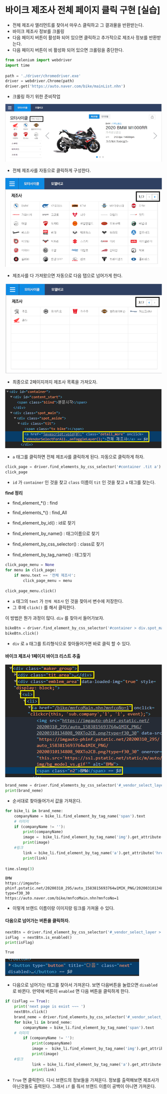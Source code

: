 # 바이크 제조사 전체 페이지 클릭 구현 [실습]

- 전체 제조사 엘리먼트를 찾아서 마우스 클릭하고 그 결과물을 반환받는다.
- 바이크 제조사 정보를 크롤링
- 다음 페이지 버튼이 활성화 되어 있으면 클릭하고 추가적으로 제조사 정보를 반환받는다.
- 다음 페이지 버튼이 비 활성화 되어 있으면 크롤링을 중단한다.

```python
from selenium import webdriver
import time

path = './driver/chromedriver.exe'
driver = webdriver.Chrome(path)
driver.get('https://auto.naver.com/bike/mainList.nhn')
```

- 크롤링 하기 위한 준비작업

![ccl07](./img/ccl07.png)

- 전체 제조사를 자동으로 클릭하게 구성한다.

![ccl08](./img/ccl08.png)

- 제조사를 다 가져왔으면 자동으로 다음 탭으로 넘어가게 한다.

![ccl09](./img/ccl09.png)

- 최종으로 2페이지까지 제조사 목록을 가져오자.

![ccl10](./img/ccl10.png)

- `a` 태그를 클릭하면 전체 제조사를 클릭하게 된다. 자동으로 클릭하게 하자.

```python
click_page = driver.find_elements_by_css_selector('#container .tit a')
click_page
```

- `id` 가 `container` 인 것을 찾고 `class`  이름이 `tit` 인 것을 찾고 `a` 태그를 찾는다.

**find 정리**

- find_element_*() : find

- find_elements_*() : find_All

- find_element_by_id() : id로 찾기

- find_element_by_name() : 태그이름으로 찾기

- find_element_by_css_selector() : class로 찾기

- find_element_by_tag_name() : 태그찾기

```python
click_page_menu = None
for menu in click_page:
    if menu.text == '전체 제조사':
        click_page_menu = menu

click_page_menu.click()
```

- `a` 태그의 `text` 가 `전체 제조사` 인 것을 찾아서 변수에 저장한다.
- 그 후에 `click()` 를 해서 클릭한다. 

이 방법은 뭔가 과정이 많다. `div` 를 찾아서 들어가보자.

```python
bikeBtn = driver.find_element_by_css_selector('#container > div.spot_main > div.spot_aside > div.tit > a')
bikeBtn.click()
```

- `div` 로 `a` 태그를 트리형식으로 찾아들어가면 바로 클릭 할 수 있다. 

#### 바이크 제조사 1페이지 바이크 리스트 추출

![ccl11](./img/ccl11.png)

```python
brand_neme = driver.find_elements_by_css_selector('#_vendor_select_layer > div > div.maker_group > div.emblem_area > ul > li')
print(brand_neme)
```

- 순서대로 찾아들어가서 값을 가져온다. 

```python
for bike_li in brand_neme:
    companyName = bike_li.find_element_by_tag_name('span').text
    # 이미지
    if (companyName != ''):
        print(companyName)
        image =  bike_li.find_element_by_tag_name('img').get_attribute('src')
        print(image)
    #링크
        link = bike_li.find_element_by_tag_name('a').get_attribute('href')
        print(link)
    
time.sleep(3)
```

```
BMW
https://imgauto-phinf.pstatic.net/20200310_295/auto_1583815693764w1MIK_PNG/20200310134808_90XTo2CB.png?type=f30_30
https://auto.naver.com/bike/mnfcoMain.nhn?mnfcoNo=1
```

- 이렇게 브랜드 이름이랑 이미지랑 링크를 가져올 수 있다. 

#### 다음으로 넘어가는 버튼을 클릭하자.

```python
nextBtn = driver.find_element_by_css_selector('#_vendor_select_layer > div> div.maker_group > div.rolling_btn > button.next')
isFlag  = nextBtn.is_enabled() 
print(isFlag)
```

```
True
```

![ccl12](./img/ccl12.png)

- 다음으로 넘어가는 태그를 찾아서 가져온다. 보면 다음버튼을 눌렀으면 `disabled` 로 바뀐다. 만약에 버튼이 `enabled` 면 다음 버튼을 클릭하게 한다. 

```python
if (isFlag == True):
    print('next page is exist ~~~ ')
    nextBtn.click()
    brand_neme = driver.find_elements_by_css_selector('#_vendor_select_layer > div > div.maker_group > div.emblem_area > ul > li')
    for bike_li in brand_neme:
        companyName = bike_li.find_element_by_tag_name('span').text
    # 이미지
        if (companyName != ''):
            print(companyName)
            image =  bike_li.find_element_by_tag_name('img').get_attribute('src')
            print(image)
    #링크
            link = bike_li.find_element_by_tag_name('a').get_attribute('href')
            print(link)
```

- `True` 면 클릭한다. 다시 브랜드의 정보들을 가져온다. 정보를 출력해보면 제조사가 아닌것들도 출력된다. 그래서 `if` 를 줘서 브랜드 이름이 공백이 아니면 가져온다. 